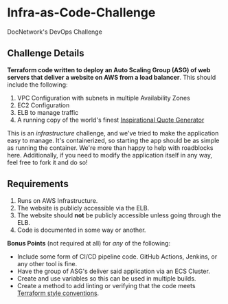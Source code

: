 # Infra-as-Code-Challenge
DocNetwork's DevOps Challenge

## Challenge Details

**Terraform code written to deploy an Auto Scaling Group (ASG) of web servers that deliver a website on AWS from a load balancer**. This should include the following:
1. VPC Configuration with subnets in multiple Availability Zones
2. EC2 Configuration
3. ELB to manage traffic
4. A running copy of the world's finest [Inspirational Quote Generator](https://github.com/docnetwork/InspirationalQuoteGenerator)

This is an *infrastructure* challenge, and we've tried to make the application easy to manage. It's containerized, so starting the app should be as simple as running the container. We're more than happy to help with roadblocks here. Additionally, if you need to modify the application itself in any way, feel free to fork it and do so!

## Requirements
1. Runs on AWS Infrastructure.
2. The website is publicly accessible via the ELB.
3. The website should **not** be publicly accessible unless going through the ELB.
4. Code is documented in some way or another.

**Bonus Points** (not required at all) for *any* of the following:
* Include some form of CI/CD pipeline code. GitHub Actions, Jenkins, or any other tool is fine.
* Have the group of ASG's deliver said application via an ECS Cluster.
* Create and use variables so this can be used in multiple builds.
* Create a method to add linting or verifying that the code meets [Terraform style conventions](https://www.terraform.io/docs/language/syntax/style.html).

